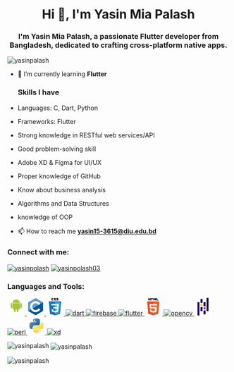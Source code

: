 <h1 align="center">Hi 👋, I'm Yasin Mia Palash</h1>
<h3 align="center">I'm Yasin Mia Palash, a passionate Flutter developer from Bangladesh, dedicated to crafting cross-platform native apps.</h3>

<p align="left"> <img src="https://komarev.com/ghpvc/?username=yasinpalash&label=Profile%20views&color=0e75b6&style=flat" alt="yasinpalash" /> </p>

- 🌱 I’m currently learning **Flutter**
  ### Skills I have
- Languages: C, Dart, Python
- Frameworks: Flutter
- Strong knowledge in RESTful web services/API
- Good problem-solving skill 
- Adobe XD & Figma for UI/UX
- Proper knowledge of GitHub
- Know about business analysis
- Algorithms and Data Structures
- knowledge of OOP 

- 📫 How to reach me **yasin15-3615@diu.edu.bd**

<h3 align="left">Connect with me:</h3>
<p align="left">
<a href="https://linkedin.com/in/yasinpolash" target="blank"><img align="center" src="https://raw.githubusercontent.com/rahuldkjain/github-profile-readme-generator/master/src/images/icons/Social/linked-in-alt.svg" alt="yasinpolash" height="30" width="40" /></a>
<a href="https://fb.com/yasinpolash03" target="blank"><img align="center" src="https://raw.githubusercontent.com/rahuldkjain/github-profile-readme-generator/master/src/images/icons/Social/facebook.svg" alt="yasinpolash03" height="30" width="40" /></a>
</p>

<h3 align="left">Languages and Tools:</h3>
<p align="left"> <a href="https://developer.android.com" target="_blank" rel="noreferrer"> <img src="https://raw.githubusercontent.com/devicons/devicon/master/icons/android/android-original-wordmark.svg" alt="android" width="40" height="40"/> </a> <a href="https://www.cprogramming.com/" target="_blank" rel="noreferrer"> <img src="https://raw.githubusercontent.com/devicons/devicon/master/icons/c/c-original.svg" alt="c" width="40" height="40"/> </a> <a href="https://www.w3schools.com/css/" target="_blank" rel="noreferrer"> <img src="https://raw.githubusercontent.com/devicons/devicon/master/icons/css3/css3-original-wordmark.svg" alt="css3" width="40" height="40"/> </a> <a href="https://dart.dev" target="_blank" rel="noreferrer"> <img src="https://www.vectorlogo.zone/logos/dartlang/dartlang-icon.svg" alt="dart" width="40" height="40"/> </a> <a href="https://firebase.google.com/" target="_blank" rel="noreferrer"> <img src="https://www.vectorlogo.zone/logos/firebase/firebase-icon.svg" alt="firebase" width="40" height="40"/> </a> <a href="https://flutter.dev" target="_blank" rel="noreferrer"> <img src="https://www.vectorlogo.zone/logos/flutterio/flutterio-icon.svg" alt="flutter" width="40" height="40"/> </a> <a href="https://www.w3.org/html/" target="_blank" rel="noreferrer"> <img src="https://raw.githubusercontent.com/devicons/devicon/master/icons/html5/html5-original-wordmark.svg" alt="html5" width="40" height="40"/> </a> <a href="https://opencv.org/" target="_blank" rel="noreferrer"> <img src="https://www.vectorlogo.zone/logos/opencv/opencv-icon.svg" alt="opencv" width="40" height="40"/> </a> <a href="https://pandas.pydata.org/" target="_blank" rel="noreferrer"> <img src="https://raw.githubusercontent.com/devicons/devicon/2ae2a900d2f041da66e950e4d48052658d850630/icons/pandas/pandas-original.svg" alt="pandas" width="40" height="40"/> </a> <a href="https://www.perl.org/" target="_blank" rel="noreferrer"> <img src="https://api.iconify.design/logos-perl.svg" alt="perl" width="40" height="40"/> </a> <a href="https://www.python.org" target="_blank" rel="noreferrer"> <img src="https://raw.githubusercontent.com/devicons/devicon/master/icons/python/python-original.svg" alt="python" width="40" height="40"/> </a> <a href="https://www.adobe.com/products/xd.html" target="_blank" rel="noreferrer"> <img src="https://cdn.worldvectorlogo.com/logos/adobe-xd.svg" alt="xd" width="40" height="40"/> </a> </p>

<p><img align="left" src="https://github-readme-stats.vercel.app/api/top-langs?username=yasinpalash&show_icons=true&locale=en&layout=compact" alt="yasinpalash" /></p>

<p>&nbsp;<img align="center" src="https://github-readme-stats.vercel.app/api?username=yasinpalash&show_icons=true&locale=en" alt="yasinpalash" /></p>

<p><img align="center" src="https://github-readme-streak-stats.herokuapp.com/?user=yasinpalash&" alt="yasinpalash" /></p>
